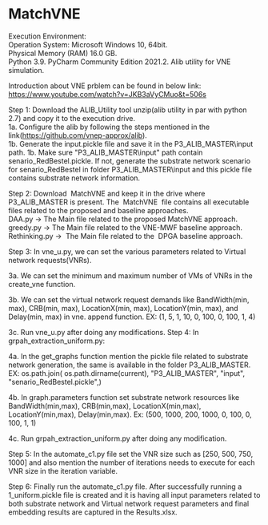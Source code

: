 # MatchVNE
Execution Environment: <br />
Operation System: Microsoft Windows 10, 64bit.<br />
Physical Memory (RAM) 16.0 GB.<br />
Python 3.9. PyCharm Community Edition 2021.2. Alib utility for VNE simulation.<br />

Introduction about VNE prblem can be found in below link:
https://www.youtube.com/watch?v=JKB3aVyCMuo&t=506s



Step 1: Download the ALIB_Utility tool unzip(alib utility in par with python 2.7) and copy it to the execution drive. <br />
1a. Configure the alib by following the steps mentioned in the link(https://github.com/vnep-approx/alib).<br />
1b. Generate the input.pickle file and save it in the P3_ALIB_MASTER\input path. 1b. Make sure "P3_ALIB_MASTER\input" path contain senario_RedBestel.pickle. If not, generate the substrate network scenario for senario_RedBestel in folder P3_ALIB_MASTER\input and this pickle file contains substrate network information.<br />

Step 2: Download  MatchVNE and keep it in the drive where P3_ALIB_MASTER is present. The  MatchVNE  file contains all executable files related to the proposed and baseline approaches. <br />
DAA.py -> The Main file related to the proposed MatchVNE approach.<br />
greedy.py -> The Main file related to the VNE-MWF baseline approach.<br />
Rethinking.py ->  The Main file related to the  DPGA baseline approach.<br />

Step 3: In vne_u.py, we can set the various parameters related to Virtual network requests(VNRs).<br />

3a. We can set the minimum and maximum number of VMs of VNRs in the create_vne function.<br />

3b. We can set the virtual network request demands like BandWidth(min, max), CRB(min, max), LocationX(min, max), LocationY(min, max), and Delay(min, max) in vne. append function. EX: (1, 5, 1, 10, 0, 100, 0, 100, 1, 4)<br />

3c. Run vne_u.py after doing any modifications. Step 4: In grpah_extraction_uniform.py:<br />

4a. In the get_graphs function mention the pickle file related to substrate network generation, the same is available in the folder P3_ALIB_MASTER. EX: os.path.join( os.path.dirname(current), "P3_ALIB_MASTER", "input", "senario_RedBestel.pickle",)<br />

4b. In graph.parameters function set substrate network resources like BandWidth(min,max), CRB(min,max), LocationX(min,max), LocationY(min,max), Delay(min,max). Ex: (500, 1000, 200, 1000, 0, 100, 0, 100, 1, 1)<br />

4c. Run grpah_extraction_uniform.py after doing any modification. <br />

Step 5: In the automate_c1.py file set the VNR size such as [250, 500, 750, 1000] and also mention the number of iterations needs to execute for each VNR size in the iteration variable.<br />

Step 6: Finally run the automate_c1.py file. After successfully running a 1_uniform.pickle file is created and it is having all input parameters related to both substrate network and Virtual network request parameters and final embedding results are captured in the Results.xlsx.  
